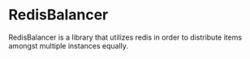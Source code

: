 # RedisBalancer
RedisBalancer is a library that utilizes redis in order to distribute items amongst multiple instances equally.
